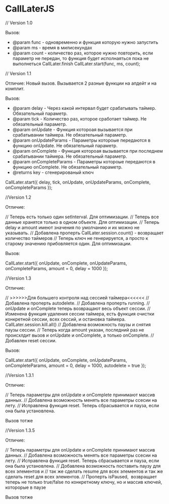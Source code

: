 # CallLaterJS

// Version 1.0

Вызов:

* @param func - одновременно и функция которую нужно запустить
* @param ms - время в милисекундах
* @param count - количество раз, которое нужно повторить, если параметр не передан, то функция будет исполнаяться пока не выполнеться CallLater.finish
CallLater.start(func, ms, count);

// Version 1.1

Отличие: Новый вызов. Вызывается 2  разные функции на апдейт и на комплит.

Вызов:

* @param delay - Через какой интервал будет срабатывать таймер. Обязательный параметр.
* @param tick - Количество раз, которое сработает таймер. Не обязательный параметр.
* @param onUpdate - Функция котороая вызывается при срабатывании таймера. Не обязательный параметр.
* @param onUpdateParams - Параметры котороые передаются в функцию onUpdate. Не обязательный параметр.
* @param onComplete - Функция котороая вызывается при последнем срабатывании таймера. Не обязательный параметр.
* @param onCompleteParams - Параметры котороые передаются в функцию onComplete. Не обязательный параметр.
* @returns key - сгенерированый ключ

CallLater.start({ delay, tick, onUpdate, onUpdateParams, onComplete, onCompleteParams });

//Version 1.2

Отличие:

// Теперь есть только один setInterval. Для оптимизации.
// Теперь все данные хранятся только в одном объекте. Для оптимизации.
// Теперь delay и amount имеют значения по умолчанию и их можно не указывать.
// Добавлена проперть CallLater.session.count() - возвращает количество таймеров
// Теперь ключ не генерируется, а просто к старому значению прибовляется один. Для оптимизации.

Вызов:

CallLater.start({ onUpdate, onComplete, onUpdateParams, onCompleteParams, amount = 0, delay = 1000 });

//Version 1.3

Отличие:

// >>>>>>Для большего контроля над сессией таймера<<<<<<
// Добавлена проперть autodelete.
// Добавлена проперть running.
// onUpdate и onComplete теперь возвращают весь объект сессии.
// Изменена функция удaления сессии таймера, есть функция очистки конкретной сессии, всех сессий, и остановка таймера. CallLater.session.kill.all()
// Добавлена возможность паузы и снятия паузы сессии.
// Теперь когда amount указан, последний раз не происхлдит вызов и onUpdate и onComplete, а только onComplete.
// Добавлен reset сессии.

Вызов:

CallLater.start({ onUpdate, onComplete, onUpdateParams, onCompleteParams, amount = 0, delay = 1000, autodelete = true });

//Version 1.3.1

Отличие:

// Теперь параметры для onUpdate и onComplete принимают массив данных.
// Добавлена возможность менять все параметры ссесии на лету.
// Исправлена функция reset. Теперь сбрасывается и пауза, если она была установлена.

Вызов тотже


//Version 1.3.5

Отличие:

// Теперь параметры для onUpdate и onComplete принимают массив данных.
// Добавлена возможность менять все параметры ссесии на лету.
// Исправлена функция reset. Теперь сбрасывается и пауза, если она была установлена.
// Добавлена возможность поставить паузу для всех элементов и
// так же сделать resume для всех элементов и так же сделать reset для всех элементов.
// Проперть isPaused,  возвращает теперь не только true/false по конкретному ключу, но и массив ключей, которорые в паузе

Вызов тотже
